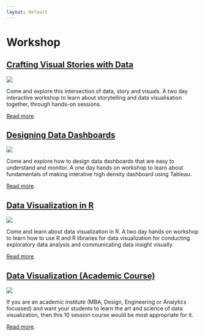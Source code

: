 ```yaml
---
layout: default
---
```


# Workshop

## [Crafting Visual Stories with Data](/workshop/crafting)
		
<a href="/workshop/crafting"> 
 <img class="small" src="../assets/img/data_story_visual_potrait.jpg" />
</a>

Come and explore this intersection of data, story and visuals. A two day interactive workshop to learn about storytelling and data visualisation together, through hands-on sessions. 

[Read more](/workshop/crafting).

## [Designing Data Dashboards](/workshop/dashboards)
		
<a href="/workshop/dashboards"> 
 <img class="small" src="../assets/img/dashboard_small.png" />
</a>

Come and explore how to design data dashboards that are easy to understand and monitor. A one day hands on workshop to learn about fundamentals of making interative high density dashboard using Tableau.

[Read more](/workshop/dashboards).

## [Data Visualization in R](/workshop/R)
		
<a href="/workshop/R"> 
 <img class="small" src="../assets/img/Rmarimekko_small.png" />
</a>

Come and learn about data visualization in R. A two day hands on workshop to learn how to use R and R libraries for data visualization for conducting exploratory data analysis and communicating data insight visually.

[Read more](/workshop/R).

## [Data Visualization (Academic Course)](/workshop/dataviz)
		
<a href="/workshop/dataviz"> 
 <img class="small" src="../assets/img/dataviz.png" />
</a>

If you are an academic institute (MBA, Design, Engineering or Analytics focussed) and want your students to learn the art and science of data visualization, then this 10 session course would be most appropriate for it.

[Read more](/workshop/dataviz).